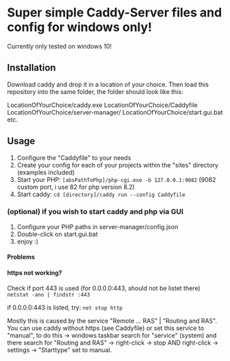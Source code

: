 # Super simple Caddy-Server files and config for windows only!
Currently only tested on windows 10!

## Installation
Download caddy and drop it in a location of your choice. Then load this repository into the same folder, the folder should look like this:

LocationOfYourChoice/caddy.exe
LocationOfYourChoice/Caddyfile
LocationOfYourChoice/server-manager/
LocationOfYourChoice/start.gui.bat
etc.

## Usage
1. Configure the "Caddyfile" to your needs
2. Create your config for each of your projects within the "sites" directory (examples included)
3. Start your PHP: `[absPathToPhp]/php-cgi.exe -b 127.0.0.1:9082` (9082 custom port, i use 82 for php version 8.2)
4. Start caddy: `cd [directory]/caddy run --config Caddyfile`

### (optional) if you wish to start caddy and php via GUI
1. Configure your PHP paths in server-manager/config.json
2. Double-click on start.gui.bat
3. enjoy :)

#### Problems
#### https not working?
Check if port 443 is used (for 0.0.0.0:443, should not be listet there)
`netstat -ano | findstr :443`

if 0.0.0.0:443 is listed, try:
`net stop http`

Mostly this is caused by the service "Remote ... RAS" | "Routing and RAS".
You can use caddy without https (see Caddyfile) or set this service to "manual",
to do this -> windows taskbar search for "service" (system) and there search for "Routing and RAS" -> right-click -> stop AND right-click -> settings -> "Starttype" set to manual.
